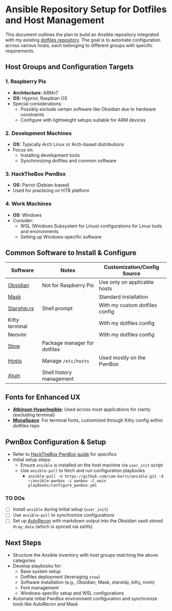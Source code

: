 # Ansible Repository Setup for Dotfiles and Host Management

This document outlines the plan to build an Ansible repository integrated with my existing [dotfiles repository](https://github.com/cam-barts/.dotfiles). The goal is to automate configuration across various hosts, each belonging to different groups with specific requirements.

## Host Groups and Configuration Targets

### 1. Raspberry Pis

-   **Architecture:** ARMv7    
-   **OS:** Hypriot, Raspbian OS
-   Special considerations:
    -   Possibly exclude certain software like Obsidian due to hardware constraints
    -   Configure with lightweight setups suitable for ARM devices

### 2. Development Machines

-   **OS:** Typically Arch Linux or Arch-based distributions
-   Focus on:
    -   Installing development tools
    -   Synchronizing dotfiles and common software

### 3. HackTheBox PwnBox

-   **OS:** Parrot (Debian-based)    
-   Used for practicing on HTB platform

### 4. Work Machines

-   **OS:** Windows
-   Consider:
    -   WSL (Windows Subsystem for Linux) configurations for Linux tools and environments
    -   Setting up Windows-specific software

## Common Software to Install & Configure

| Software                                      | Notes                        | Customization/Config Source    |
| --------------------------------------------- | ---------------------------- | ------------------------------ |
| [Obsidian](https://obsidian.md)               | Not for Raspberry Pis        | Use only on applicable hosts   |
| [Mask](https://github.com/jacobdeichert/mask) |                              | Standard installation          |
| [Starship.rs](http://starship.rs)             | Shell prompt                 | With my custom dotfiles config |
| Kitty terminal                                |                              | With my dotfiles config        |
| Neovim                                        |                              | With my dotfiles config        |
| [Stow](https://www.gnu.org/software/stow/)    | Package manager for dotfiles |                                |
| [Hosts](https://github.com/xwmx/hosts)        | Manage `/etc/hosts`          | Used mostly on the PwnBox      |
| [Atuin](https://atuin.sh/)                    | Shell history management     |                                |


## Fonts for Enhanced UX

-   [**Atkinson Hyperlegible**](https://www.brailleinstitute.org/freefont/): Used across most applications for clarity (excluding terminal)
-   [**MonaSpace**](https://github.com/githubnext/monaspace): For terminal fonts, customized through Kitty config within dotfiles repo

## PwnBox Configuration & Setup

-   Refer to [HackTheBox PwnBox guide](https://help.hackthebox.com/en/articles/7913354-mastering-pwnbox) for specifics
-   Initial setup steps:
    -   Ensure `ansible` is installed on the host machine via `user_init` script
    -   Use `ansible-pull` to fetch and run configuration playbooks
        - `ansible-pull -U https://github.com/cam-barts/ansible.git -d ~/ansible-pwnbox -i pwnbox -C main playbooks/configure_pwnbox.yml`

### TO DOs
- [ ] Install `ansible` during initial setup (`user_init`)
- [ ] Use `ansible-pull` to synchronize configurations
- [ ] Set up [AutoRecon](https://github.com/Tib3rius/AutoRecon) with markdown output into the Obsidian vault stored in `my_data` (which is synced via sshfs)

## Next Steps

-   Structure the Ansible inventory with host groups matching the above categories
-   Develop playbooks for:
    -   Base system setup
    -   Dotfiles deployment (leveraging `stow`)
    -   Software installation (e.g., Obsidian, Mask, starship, kitty, nvim)
    -   Font management
    -   Windows-specific setup and WSL configurations
-   Automate initial PwnBox environment configuration and synchronize tools like AutoRecon and Mask

